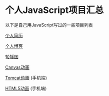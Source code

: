 # 个人JavaScript项目汇总

以下是自己用JavaScript写过的一些项目列表

[个人简历](https://calabash519.github.io/my-projects/Resume/index.html)

[个人博客](https://calabash519.github.io/)

[轮播图](https://calabash519.github.io/my-projects/Carousel/rotation.html)

[Canvas动画](https://calabash519.github.io/my-projects/Canvas/index.html)

[Tomcat动画](https://calabash519.github.io/my-projects/Tomcat/cat.html) (手机端)

[HTML5动画](https://calabash519.github.io/my-projects/HTML5-pages/index.html) (手机端)

